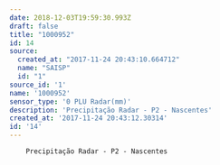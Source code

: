 ```yaml
---
date: 2018-12-03T19:59:30.993Z
draft: false
title: "1000952"
id: 14
source:
  created_at: "2017-11-24 20:43:10.664712"
  name: "SAISP"
  id: "1"
source_id: '1'
name: '1000952'
sensor_type: '0 PLU Radar(mm)'
description: 'Precipitação Radar - P2 - Nascentes'
created_at: '2017-11-24 20:43:12.30314'
id: '14'
---
```

		Precipitação Radar - P2 - Nascentes